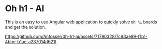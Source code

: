 # Oh h1 - AI

This is an easy to use Angular web application to quickly solve `Oh h1` boards and get the solution.




https://github.com/Antosser/0h-h1-ai/assets/71790328/7c93ae99-f1b1-4bbe-b1ae-a237014d621f

